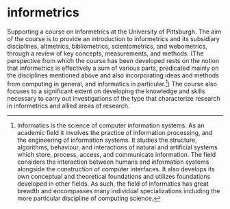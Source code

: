 # informetrics
Supporting a course on informetrics at the University of Pittsburgh. The aim of the course is to provide an introduction to informetrics and its subsidiary disciplines, altmetrics, bibliometrics, scientometrics, and webometrics, through a review of key concepts, measurements, and methods. (The perspective from which the course has been developed rests on the notion that informetrics is effectively a sum of various parts, predicated mainly on the disciplines mentioned above and also incorporating ideas and methods from computing in general, and informatics in particular.[^1]) The course also focuses to a significant extent on developing the knowledge and skills necessary to carry out investigations of the type that characterize research in informetrics and allied areas of research.

[^1]: Informatics is the science of computer information systems. As an academic field it involves the practice of information processing, and the engineering of information systems. It studies the structure, algorithms, behaviour, and interactions of natural and artificial systems which store, process, access, and communicate information. The field considers the interaction between humans and information systems alongside the construction of computer interfaces. It also develops its own conceptual and theoretical foundations and utilizes foundations developed in other fields. As such, the field of informatics has great breadth and encompasses many individual specializations including the more particular discipline of computing science.
